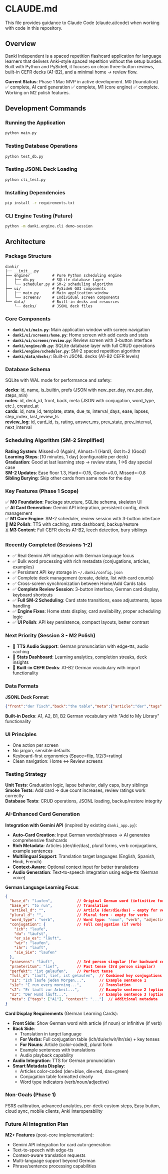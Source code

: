 # CLAUDE.md

This file provides guidance to Claude Code (claude.ai/code) when working with code in this repository.

## Overview

Danki Independent is a spaced repetition flashcard application for language learners that delivers Anki-style spaced repetition without the setup burden. Built with Python and PySide6, it focuses on clean three-button reviews, built-in CEFR decks (A1-B2), and a minimal home → review flow.

**Current Status**: Phase 1 Mac MVP in active development. M0 (foundation) ✅ complete, AI card generation ✅ complete, M1 (core engine) ✅ complete. Working on M2 polish features.

## Development Commands

### Running the Application
```bash
python main.py
```

### Testing Database Operations
```bash
python test_db.py
```

### Testing JSONL Deck Loading
```bash
python cli_test.py
```

### Installing Dependencies
```bash
pip install -r requirements.txt
```


### CLI Engine Testing (Future)
```bash
python -m danki.engine.cli demo-session
```

## Architecture

### Package Structure
```
danki/
├── __init__.py
├── engine/          # Pure Python scheduling engine
│   ├── db.py        # SQLite database layer
│   └── scheduler.py # SM-2 scheduling algorithm
├── ui/              # PySide6 GUI components
│   ├── main.py      # Main application window
│   └── screens/     # Individual screen components
└── data/            # Built-in decks and resources
    └── decks/       # JSONL deck files
```

### Core Components

- **`danki/ui/main.py`**: Main application window with screen navigation
- **`danki/ui/screens/home.py`**: Home screen with add cards and stats
- **`danki/ui/screens/review.py`**: Review screen with 3-button interface
- **`danki/engine/db.py`**: SQLite database layer with full CRUD operations
- **`danki/engine/scheduler.py`**: SM-2 spaced repetition algorithm
- **`danki/data/decks/`**: Built-in JSONL decks (A1-B2 CEFR levels)

### Database Schema

SQLite with WAL mode for performance and safety:

**decks**: id, name, is_builtin, prefs (JSON with new_per_day, rev_per_day, steps_min)  
**notes**: id, deck_id, front, back, meta (JSON with conjugation, word_type, etc.), created_at  
**cards**: id, note_id, template, state, due_ts, interval_days, ease, lapses, step_index, last_review_ts  
**review_log**: id, card_id, ts, rating, answer_ms, prev_state, prev_interval, next_interval

### Scheduling Algorithm (SM-2 Simplified)

**Rating System**: Missed=0 (Again), Almost=1 (Hard), Got It=2 (Good)  
**Learning Steps**: [10 minutes, 1 day] (configurable per deck)  
**Graduation**: Good at last learning step → review state, 1→6 day special case  
**SM-2 Updates**: Ease floor 1.3, Hard=-0.15, Good=+0.0, Missed=-0.8  
**Sibling Burying**: Skip other cards from same note for the day

### Key Features (Phase 1 Scope)

✅ **M0 Foundation**: Package structure, SQLite schema, skeleton UI  
✅ **AI Card Generation**: Gemini API integration, persistent config, deck management  
✅ **M1 Core Engine**: SM-2 scheduler, review session with 3-button interface  
🔄 **M2 Polish**: TTS with caching, stats dashboard, backup/restore  
⏳ **M3 Content**: Full CEFR decks A1-B2, leech detection, bury siblings

### Recently Completed (Sessions 1-2)
- ✅ Real Gemini API integration with German language focus
- ✅ Bulk word processing with rich metadata (conjugations, articles, examples)
- ✅ Persistent API key storage in `~/.danki/config.json`
- ✅ Complete deck management (create, delete, list with card counts)
- ✅ Cross-screen synchronization between Home/Add Cards tabs
- ✅ **Complete Review Session**: 3-button interface, German card display, keyboard shortcuts
- ✅ **Full SM-2 Scheduling**: Card state transitions, ease adjustments, lapse handling
- ✅ **Engine Fixes**: Home stats display, card availability, proper scheduling logic
- ✅ **UI Polish**: API key persistence, compact layouts, better contrast

### Next Priority (Session 3 - M2 Polish)
- 🎯 **TTS Audio Support**: German pronunciation with edge-tts, audio caching
- 🎯 **Stats Dashboard**: Learning analytics, completion streaks, deck insights
- 🎯 **Built-in CEFR Decks**: A1-B2 German vocabulary with import functionality

### Data Formats

**JSONL Deck Format**:
```json
{"front":"der Tisch","back":"the table","meta":{"article":"der","tags":["A1"]}}
```

**Built-in Decks**: A1, A2, B1, B2 German vocabulary with "Add to My Library" functionality

### UI Principles

- One action per screen
- No jargon, sensible defaults  
- Keyboard-first ergonomics (Space=flip, 1/2/3=rating)
- Clean navigation: Home ↔ Review screens

### Testing Strategy

**Unit Tests**: Graduation logic, lapse behavior, daily caps, bury siblings  
**Smoke Tests**: Add card → due count increases, review ratings work correctly  
**Database Tests**: CRUD operations, JSONL loading, backup/restore integrity

### AI-Enhanced Card Generation

**Integration with Gemini API** (inspired by existing `danki_app.py`):
- **Auto-Card Creation**: Input German words/phrases → AI generates comprehensive flashcards
- **Rich Metadata**: Articles (der/die/das), plural forms, verb conjugations, example sentences  
- **Multilingual Support**: Translation target languages (English, Spanish, Hindi, French)
- **Context-Aware**: Optional context input for better translations
- **Audio Generation**: Text-to-speech integration using edge-tts (German voice)

**German Language Learning Focus**:
```json
{
  "base_d": "laufen",           // Original German word (infinitive for verbs)
  "base_e": "to run",           // Translation
  "artikel_d": "",              // Article (der/die/das) - empty for verbs
  "plural_d": "",               // Plural form - empty for verbs
  "word_type": "verb",          // Word type: "noun", "verb", "adjective", etc.
  "conjugation": {              // Full conjugation (if verb)
    "ich": "laufe",
    "du": "läufst", 
    "er_sie_es": "läuft",
    "wir": "laufen",
    "ihr": "lauft",
    "sie_Sie": "laufen"
  },
  "praesens": "läuft",          // 3rd person singular (for backward compatibility)
  "praeteritum": "lief",        // Past tense (3rd person singular)
  "perfekt": "ist gelaufen",    // Perfect tense
  "full_d": "läuft, lief, ist gelaufen",  // Combined key conjugations
  "s1": "Ich laufe jeden Morgen...",      // Example sentence 1
  "s1e": "I run every morning...",        // Translation
  "s2": "Er läuft zur Arbeit...",         // Example sentence 2 (optional)
  "s3": "Der Hund läuft...",              // Example sentence 3 (optional)
  "meta": {"tags": ["A1"], "context": "..."}  // Additional metadata
}
```

**Card Display Requirements** (German Learning Cards):
- **Front Side**: Show German word with article (if noun) or infinitive (if verb)
- **Back Side**: 
  - Translation in target language
  - **For Verbs**: Full conjugation table (ich/du/er/wir/ihr/sie) + key tenses
  - **For Nouns**: Article (color-coded), plural form
  - Example sentences with translations
  - Audio playback capability
- **Audio Integration**: TTS for German pronunciation
- **Smart Metadata Display**: 
  - Articles color-coded (der=blue, die=red, das=green)
  - Conjugation table formatted clearly
  - Word type indicators (verb/noun/adjective)

### Non-Goals (Phase 1)

FSRS calibration, advanced analytics, per-deck custom steps, Easy button, cloud sync, mobile clients, Anki interoperability

### Future AI Integration Plan

**M2+ Features** (post-core implementation):
- Gemini API integration for card auto-generation  
- Text-to-speech with edge-tts
- Context-aware translation requests
- Multi-language support beyond German
- Phrase/sentence processing capabilities